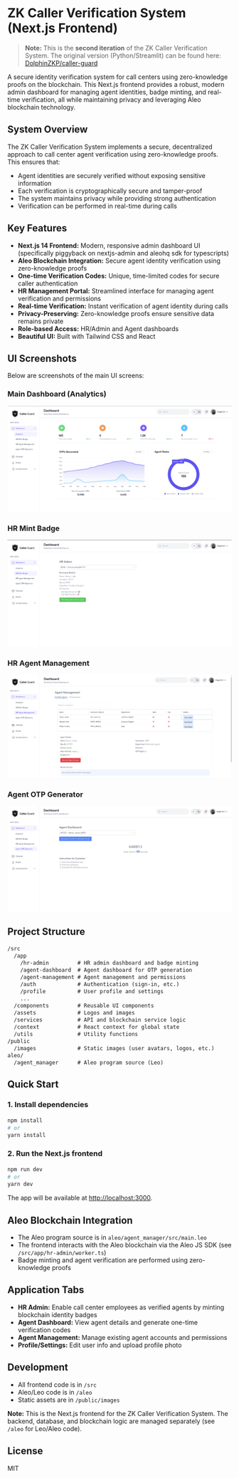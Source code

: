 # ZK Caller Verification System (Next.js Frontend)

> **Note:** This is the **second iteration** of the ZK Caller Verification System. The original version (Python/Streamlit) can be found here: [DolphinZKP/caller-guard](https://github.com/DolphinZKP/caller-guard)

A secure identity verification system for call centers using zero-knowledge proofs on the blockchain. This Next.js frontend provides a robust, modern admin dashboard for managing agent identities, badge minting, and real-time verification, all while maintaining privacy and leveraging Aleo blockchain technology.

## System Overview

The ZK Caller Verification System implements a secure, decentralized approach to call center agent verification using zero-knowledge proofs. This ensures that:

- Agent identities are securely verified without exposing sensitive information
- Each verification is cryptographically secure and tamper-proof
- The system maintains privacy while providing strong authentication
- Verification can be performed in real-time during calls

## Key Features

- **Next.js 14 Frontend:** Modern, responsive admin dashboard UI (specifically piggyback on nextjs-admin and aleohq sdk for typescripts)
- **Aleo Blockchain Integration:** Secure agent identity verification using zero-knowledge proofs
- **One-time Verification Codes:** Unique, time-limited codes for secure caller authentication
- **HR Management Portal:** Streamlined interface for managing agent verification and permissions
- **Real-time Verification:** Instant verification of agent identity during calls
- **Privacy-Preserving:** Zero-knowledge proofs ensure sensitive data remains private
- **Role-based Access:** HR/Admin and Agent dashboards
- **Beautiful UI:** Built with Tailwind CSS and React

## UI Screenshots

Below are screenshots of the main UI screens:

### Main Dashboard (Analytics)

![Dashboard Analytics](./1_UI_dashboard.png)

### HR Mint Badge

![HR Mint Badge](./2_UI_mint_badge.png)

### HR Agent Management

![HR Agent Management](./3_UI_Agent_Management.png)

### Agent OTP Generator

![Agent OTP Generator](./4_UI_OTP_generation.png)

## Project Structure

```
/src
  /app
    /hr-admin         # HR admin dashboard and badge minting
    /agent-dashboard  # Agent dashboard for OTP generation
    /agent-management # Agent management and permissions
    /auth             # Authentication (sign-in, etc.)
    /profile          # User profile and settings
    ...
  /components         # Reusable UI components
  /assets             # Logos and images
  /services           # API and blockchain service logic
  /context            # React context for global state
  /utils              # Utility functions
/public
  /images             # Static images (user avatars, logos, etc.)
aleo/
  /agent_manager      # Aleo program source (Leo)
```

## Quick Start

### 1. Install dependencies

```sh
npm install
# or
yarn install
```

### 2. Run the Next.js frontend

```sh
npm run dev
# or
yarn dev
```

The app will be available at [http://localhost:3000](http://localhost:3000).

## Aleo Blockchain Integration

- The Aleo program source is in `aleo/agent_manager/src/main.leo`
- The frontend interacts with the Aleo blockchain via the Aleo JS SDK (see `/src/app/hr-admin/worker.ts`)
- Badge minting and agent verification are performed using zero-knowledge proofs

## Application Tabs

- **HR Admin:** Enable call center employees as verified agents by minting blockchain identity badges
- **Agent Dashboard:** View agent details and generate one-time verification codes
- **Agent Management:** Manage existing agent accounts and permissions
- **Profile/Settings:** Edit user info and upload profile photo

## Development

- All frontend code is in `/src`
- Aleo/Leo code is in `/aleo`
- Static assets are in `/public/images`

**Note:** This is the Next.js frontend for the ZK Caller Verification System. The backend, database, and blockchain logic are managed separately (see `/aleo` for Leo/Aleo code).

## License

MIT
